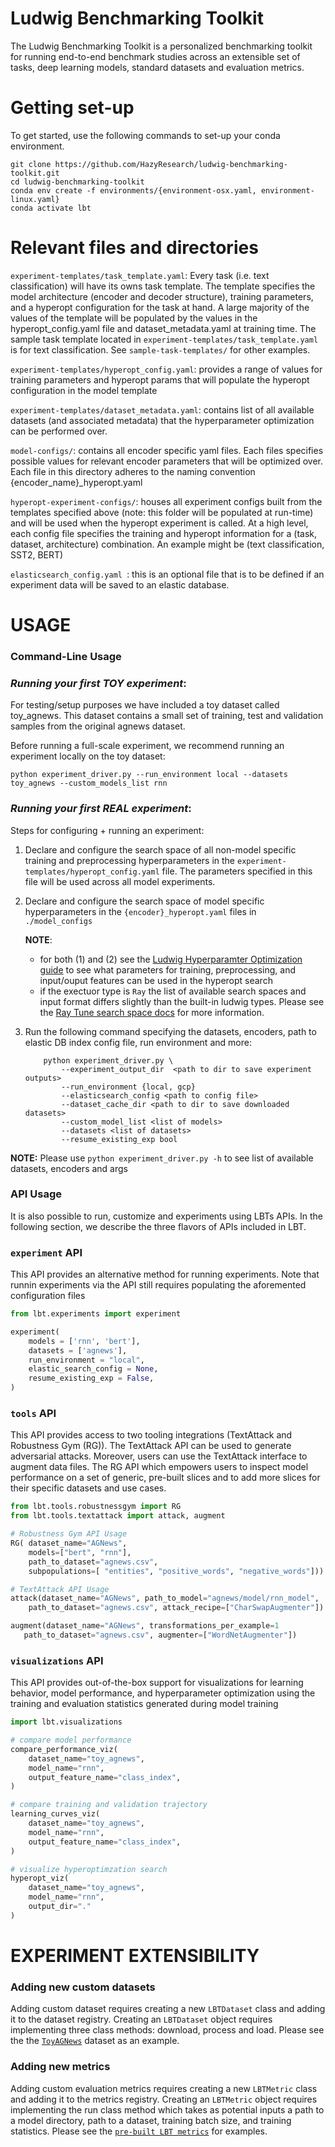 # Ludwig Benchmarking Toolkit
The Ludwig Benchmarking Toolkit is a personalized benchmarking toolkit for running end-to-end benchmark studies across an extensible set of tasks, deep learning models, standard datasets and evaluation metrics.

# Getting set-up
To get started, use the following commands to set-up your conda environment. 
```
git clone https://github.com/HazyResearch/ludwig-benchmarking-toolkit.git
cd ludwig-benchmarking-toolkit
conda env create -f environments/{environment-osx.yaml, environment-linux.yaml}
conda activate lbt
```

# Relevant files and directories
`experiment-templates/task_template.yaml`: Every task (i.e. text classification) will have its owns task template. The template specifies the model architecture (encoder and decoder structure), training parameters, and a hyperopt configuration for the task at hand. A large majority of the values of the template will be populated by the values in the hyperopt_config.yaml file and dataset_metadata.yaml at training time. The sample task template located in `experiment-templates/task_template.yaml` is for text classification. See `sample-task-templates/` for other examples.

`experiment-templates/hyperopt_config.yaml`: provides a range of values for training parameters and hyperopt params that will populate the hyperopt configuration in the model template

`experiment-templates/dataset_metadata.yaml`: contains list of all available datasets (and associated metadata) that the hyperparameter optimization can be performed over.

`model-configs/`: contains all encoder specific yaml files. Each files specifies possible values for relevant encoder parameters that will be optimized over. Each file in this directory adheres to the naming convention {encoder_name}_hyperopt.yaml

`hyperopt-experiment-configs/`: houses all experiment configs built from the templates specified above (note: this folder will be populated at run-time) and will be used when the hyperopt experiment is called. At a high level, each config file specifies the training and hyperopt information for a (task, dataset, architecture) combination. An example might be (text classification, SST2, BERT)

`elasticsearch_config.yaml `: this is an optional file that is to be defined if an experiment data will be saved to an elastic database.


# USAGE
### **Command-Line Usage**

### *Running your first TOY experiment*:

For testing/setup purposes we have included a toy dataset called toy_agnews. This dataset contains a small set of training, test and validation samples from the original agnews dataset. 

Before running a full-scale experiment, we recommend running an experiment locally on the toy dataset:
```
python experiment_driver.py --run_environment local --datasets toy_agnews --custom_models_list rnn
```

### *Running your first REAL experiment*:

Steps for configuring + running an experiment:
1. Declare and configure the search space of all non-model specific training and preprocessing hyperparameters in the `experiment-templates/hyperopt_config.yaml` file. The parameters specified in this file will be used across all model experiments.
2. Declare and configure the search space of model specific hyperparameters in the `{encoder}_hyperopt.yaml` files in `./model_configs` 

    **NOTE**: 
    * for both (1) and (2) see the [Ludwig Hyperparamter Optimization guide](https://ludwig-ai.github.io/ludwig-docs/user_guide/#hyper-parameter-optimization) to see what parameters for training, preprocessing, and input/ouput features
    can be used in the hyperopt search
    * if the exectuor type is `Ray` the list of available search spaces and input format differs slightly than the built-in ludwig types. Please see the [Ray Tune search space docs](https://docs.ray.io/en/master/tune/api_docs/search_space.html) for more information.

3. Run the following command specifying the datasets, encoders, path to elastic DB index config file, run environment and more:

    ```
        python experiment_driver.py \
            --experiment_output_dir  <path to dir to save experiment outputs>
            --run_environment {local, gcp}
            --elasticsearch_config <path to config file>
            --dataset_cache_dir <path to dir to save downloaded datasets>
            --custom_model_list <list of models>
            --datasets <list of datasets>
            --resume_existing_exp bool

    ``` 

**NOTE:** Please use `python experiment_driver.py -h` to see list of available datasets, encoders and args

### **API Usage**
It is also possible to run, customize and experiments using LBTs APIs. In the following section,
we describe the three flavors of APIs included in LBT.

### `experiment` API
This API provides an alternative method for running experiments. Note that runnin experiments via the API still requires populating the aforemented configuration files

```python
from lbt.experiments import experiment

experiment(
    models = ['rnn', 'bert'],
    datasets = ['agnews'],
    run_environment = "local",
    elastic_search_config = None,
    resume_existing_exp = False,
)
```

### `tools` API
This API provides access to two tooling integrations (TextAttack and Robustness Gym (RG)). The TextAttack API can be used to generate adversarial attacks. Moreover, users can use the TextAttack interface to augment data files. The RG API which empowers users to inspect model performance on a set of generic, pre-built slices and to add more slices for their specific datasets and use cases. 

```python
from lbt.tools.robustnessgym import RG 
from lbt.tools.textattack import attack, augment

# Robustness Gym API Usage
RG( dataset_name="AGNews",
    models=["bert", "rnn"],
    path_to_dataset="agnews.csv", 
    subpopulations=[ "entities", "positive_words", "negative_words"]))

# TextAttack API Usage
attack(dataset_name="AGNews", path_to_model="agnews/model/rnn_model",
    path_to_dataset="agnews.csv", attack_recipe=["CharSwapAugmenter"])

augment(dataset_name="AGNews", transformations_per_example=1
   path_to_dataset="agnews.csv", augmenter=["WordNetAugmenter"])
```

### `visualizations` API
This API provides out-of-the-box support for visualizations for learning behavior, model performance, and hyperparameter optimization using the training and evaluation statistics generated during model training

```python
import lbt.visualizations

# compare model performance
compare_performance_viz(
    dataset_name="toy_agnews",
    model_name="rnn",
    output_feature_name="class_index",
)

# compare training and validation trajectory
learning_curves_viz(
    dataset_name="toy_agnews",
    model_name="rnn",
    output_feature_name="class_index",
)

# visualize hyperoptimzation search
hyperopt_viz(
    dataset_name="toy_agnews",
    model_name="rnn",
    output_dir="."
)
```

# EXPERIMENT EXTENSIBILITY
### **Adding new custom datasets**

Adding custom dataset requires creating a new `LBTDataset` class and adding it
to the dataset registry. Creating an `LBTDataset` object requires implementing
three class methods: download, process and load. Please see the the [`ToyAGNews`](lbt/datasets/toy_datasets.py) dataset as an example.

### **Adding new metrics**

Adding custom evaluation metrics requires creating a new `LBTMetric` class and adding it
to the metrics registry. Creating an `LBTMetric` object requires implementing
the run class method which takes as potential inputs a path to a model directory, path to a dataset, training batch size, and training statistics. Please see the [`pre-built LBT metrics`](lbt/metrics/lbt_metrics.py) for examples.




